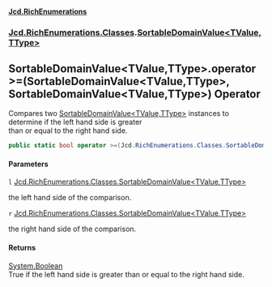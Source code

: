 #### [Jcd.RichEnumerations](index.md 'index')
### [Jcd.RichEnumerations.Classes](Jcd.RichEnumerations.Classes.md 'Jcd.RichEnumerations.Classes').[SortableDomainValue&lt;TValue,TType&gt;](SortableDomainValue_TValue,TType_.md 'Jcd.RichEnumerations.Classes.SortableDomainValue<TValue,TType>')

## SortableDomainValue<TValue,TType>.operator >=(SortableDomainValue<TValue,TType>, SortableDomainValue<TValue,TType>) Operator

Compares two [SortableDomainValue&lt;TValue,TType&gt;](SortableDomainValue_TValue,TType_.md 'Jcd.RichEnumerations.Classes.SortableDomainValue<TValue,TType>') instances to determine if the left hand side is greater  
than or equal to the right hand side.

```csharp
public static bool operator >=(Jcd.RichEnumerations.Classes.SortableDomainValue<TValue,TType>? l, Jcd.RichEnumerations.Classes.SortableDomainValue<TValue,TType>? r);
```
#### Parameters

<a name='Jcd.RichEnumerations.Classes.SortableDomainValue_TValue,TType_.op_GreaterThanOrEqual(Jcd.RichEnumerations.Classes.SortableDomainValue_TValue,TType_,Jcd.RichEnumerations.Classes.SortableDomainValue_TValue,TType_).l'></a>

`l` [Jcd.RichEnumerations.Classes.SortableDomainValue&lt;](SortableDomainValue_TValue,TType_.md 'Jcd.RichEnumerations.Classes.SortableDomainValue<TValue,TType>')[TValue](SortableDomainValue_TValue,TType_.md#Jcd.RichEnumerations.Classes.SortableDomainValue_TValue,TType_.TValue 'Jcd.RichEnumerations.Classes.SortableDomainValue<TValue,TType>.TValue')[,](SortableDomainValue_TValue,TType_.md 'Jcd.RichEnumerations.Classes.SortableDomainValue<TValue,TType>')[TType](SortableDomainValue_TValue,TType_.md#Jcd.RichEnumerations.Classes.SortableDomainValue_TValue,TType_.TType 'Jcd.RichEnumerations.Classes.SortableDomainValue<TValue,TType>.TType')[&gt;](SortableDomainValue_TValue,TType_.md 'Jcd.RichEnumerations.Classes.SortableDomainValue<TValue,TType>')

the left hand side of the comparison.

<a name='Jcd.RichEnumerations.Classes.SortableDomainValue_TValue,TType_.op_GreaterThanOrEqual(Jcd.RichEnumerations.Classes.SortableDomainValue_TValue,TType_,Jcd.RichEnumerations.Classes.SortableDomainValue_TValue,TType_).r'></a>

`r` [Jcd.RichEnumerations.Classes.SortableDomainValue&lt;](SortableDomainValue_TValue,TType_.md 'Jcd.RichEnumerations.Classes.SortableDomainValue<TValue,TType>')[TValue](SortableDomainValue_TValue,TType_.md#Jcd.RichEnumerations.Classes.SortableDomainValue_TValue,TType_.TValue 'Jcd.RichEnumerations.Classes.SortableDomainValue<TValue,TType>.TValue')[,](SortableDomainValue_TValue,TType_.md 'Jcd.RichEnumerations.Classes.SortableDomainValue<TValue,TType>')[TType](SortableDomainValue_TValue,TType_.md#Jcd.RichEnumerations.Classes.SortableDomainValue_TValue,TType_.TType 'Jcd.RichEnumerations.Classes.SortableDomainValue<TValue,TType>.TType')[&gt;](SortableDomainValue_TValue,TType_.md 'Jcd.RichEnumerations.Classes.SortableDomainValue<TValue,TType>')

the right hand side of the comparison.

#### Returns
[System.Boolean](https://docs.microsoft.com/en-us/dotnet/api/System.Boolean 'System.Boolean')  
True if the left hand side is greater than or equal to the right hand side.